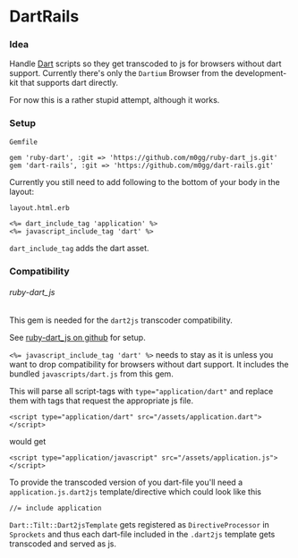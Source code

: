 # DartRails

### Idea

Handle [Dart](https://www.dartlang.org/ 'dartlang.org') scripts so they get transcoded to js for browsers
without dart support. Currently there's only the `Dartium` Browser from the development-kit that supports
dart directly.

For now this is a rather stupid attempt, although it works.

### Setup

`Gemfile`

    gem 'ruby-dart', :git => 'https://github.com/m0gg/ruby-dart_js.git'
    gem 'dart-rails', :git => 'https://github.com/m0gg/dart-rails.git'

Currently you still need to add following to the bottom of your body in the layout:

`layout.html.erb`

    <%= dart_include_tag 'application' %>
    <%= javascript_include_tag 'dart' %>

`dart_include_tag` adds the dart asset.

### Compatibility

###### ruby-dart_js

This gem is needed for the `dart2js` transcoder compatibility.

See [ruby-dart_js on github](https://github.com/m0gg/ruby-dart_js "ruby-dart_js home") for setup.

`<%= javascript_include_tag 'dart' %>` needs to stay as it is unless you want to drop
compatibility for browsers without dart support. It includes the bundled `javascripts/dart.js`
from this gem.

This will parse all script-tags with `type="application/dart"` and replace them with tags that request
the appropriate js file.

    <script type="application/dart" src="/assets/application.dart"></script>

would get

    <script type="application/javascript" src="/assets/application.js"></script>

To provide the transcoded version of you dart-file you'll need a `application.js.dart2js` template/directive which could look
like this

    //= include application

`Dart::Tilt::Dart2jsTemplate` gets registered as `DirectiveProcessor` in `Sprockets` and thus each dart-file
included in the `.dart2js` template gets transcoded and served as js.